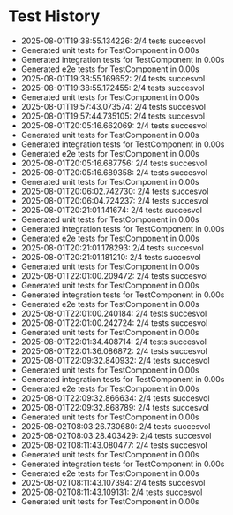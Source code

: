 # Test History

- 2025-08-01T19:38:55.134226: 2/4 tests succesvol
- Generated unit tests for TestComponent in 0.00s
- Generated integration tests for TestComponent in 0.00s
- Generated e2e tests for TestComponent in 0.00s
- 2025-08-01T19:38:55.169652: 2/4 tests succesvol
- 2025-08-01T19:38:55.172455: 2/4 tests succesvol
- Generated unit tests for TestComponent in 0.00s
- 2025-08-01T19:57:43.073574: 2/4 tests succesvol
- 2025-08-01T19:57:44.735105: 2/4 tests succesvol
- 2025-08-01T20:05:16.662069: 2/4 tests succesvol
- Generated unit tests for TestComponent in 0.00s
- Generated integration tests for TestComponent in 0.00s
- Generated e2e tests for TestComponent in 0.00s
- 2025-08-01T20:05:16.687756: 2/4 tests succesvol
- 2025-08-01T20:05:16.689358: 2/4 tests succesvol
- Generated unit tests for TestComponent in 0.00s
- 2025-08-01T20:06:02.742730: 2/4 tests succesvol
- 2025-08-01T20:06:04.724237: 2/4 tests succesvol
- 2025-08-01T20:21:01.141674: 2/4 tests succesvol
- Generated unit tests for TestComponent in 0.00s
- Generated integration tests for TestComponent in 0.00s
- Generated e2e tests for TestComponent in 0.00s
- 2025-08-01T20:21:01.178293: 2/4 tests succesvol
- 2025-08-01T20:21:01.181210: 2/4 tests succesvol
- Generated unit tests for TestComponent in 0.00s
- 2025-08-01T22:01:00.209472: 2/4 tests succesvol
- Generated unit tests for TestComponent in 0.00s
- Generated integration tests for TestComponent in 0.00s
- Generated e2e tests for TestComponent in 0.00s
- 2025-08-01T22:01:00.240184: 2/4 tests succesvol
- 2025-08-01T22:01:00.242724: 2/4 tests succesvol
- Generated unit tests for TestComponent in 0.00s
- 2025-08-01T22:01:34.408714: 2/4 tests succesvol
- 2025-08-01T22:01:36.086872: 2/4 tests succesvol
- 2025-08-01T22:09:32.840932: 2/4 tests succesvol
- Generated unit tests for TestComponent in 0.00s
- Generated integration tests for TestComponent in 0.00s
- Generated e2e tests for TestComponent in 0.00s
- 2025-08-01T22:09:32.866634: 2/4 tests succesvol
- 2025-08-01T22:09:32.868789: 2/4 tests succesvol
- Generated unit tests for TestComponent in 0.00s
- 2025-08-02T08:03:26.730680: 2/4 tests succesvol
- 2025-08-02T08:03:28.403429: 2/4 tests succesvol
- 2025-08-02T08:11:43.080477: 2/4 tests succesvol
- Generated unit tests for TestComponent in 0.00s
- Generated integration tests for TestComponent in 0.00s
- Generated e2e tests for TestComponent in 0.00s
- 2025-08-02T08:11:43.107394: 2/4 tests succesvol
- 2025-08-02T08:11:43.109131: 2/4 tests succesvol
- Generated unit tests for TestComponent in 0.00s
